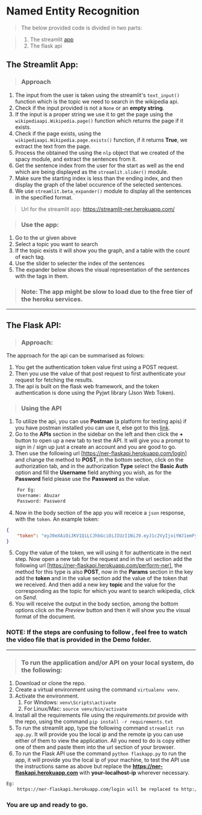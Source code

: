 # Named Entity Recognition
> The below provided code is divided in two parts:

> 1. The streamlit [app](https://streamlit-ner.herokuapp.com/)
> 2. The flask api

## The Streamlit App:
> ### Approach
1. The input from the user is taken using the streamlit's `text_input()` function which is the topic we need to search in the wikipedia api.
2. Check if the input provided is not a `None` or an **empty string**.
3. If the input is a proper string we use it to get the page using the `wikipediaapi.Wikipedia.page()` function which returns the page if it exists.
4. Check if the page exists, using the `wikipediaapi.Wikipedia.page.exists()` function, if it returns **True**, we extract the text from the page.
5. Process the obtained the using the `nlp` object that we created of the spacy module, and extract the sentences from it.
6. Get the sentence index from the user for the start as well as the end which are being displayed as the `streamlit.slider()` module.
7. Make sure the starting index is less than the ending index, and then display the graph of the label occurence of the selected sentences.
8. We use `streamlit.beta_expander()` module to display all the sentences in the specified format.

> Url for the streamlit app: https://streamlit-ner.herokuapp.com/

> ### Use the app:
1. Go to the ur given above
2. Select a topic you want to search
3. If the topic exists it will show you the graph, and a table with the count of each tag.
4. Use the slider to selecter the index of the sentences
5. The expander below shows the visual representation of the sentences with the tags in them.

> ### Note: The app might be slow to load due to the free tier of the heroku services.
---

## The Flask API:
> ### Approach:
The approach for the api can be summarised as folows:
1. You get the authentication token value first using a POST request.
2. Then you use the value of that post request to first authenticate your request for fetching the results.
3. The api is built on the flask web framework, and the token authentication is done using the Pyjwt library (Json Web Token).

> ### Using the API
1. To utilize the api, you can use **Postman** (a platform for testing apis) if you have postman installed you can use it, else got to this [link](https://www.postman.com/postman/workspace/postman-open-technologies-data/api/).
2. Go to the **APIs** section in the sidebar on the left and then click the **+** button to open up a new tab to test the API. It will give you a prompt to sign in / sign up just a create an account and you are good to go.
3. Then use the following url [https://ner-flaskapi.herokuapp.com/login] and change the method to **POST**, in the bottom section, click on the authorization tab, and in the authorization **Type** select the **Basic Auth** option and fill the **Username** field anything you wish, as for the **Password** field please use the **Password** as the value.
```python
    For Eg:
    Username: Abuzar
    Password: Password
```
4. Now in the body section of the app you will receice a `json` response, with the `token`. An example token:
```json
{
    "token": "eyJ0eXAiOiJKV1QiLCJhbGciOiJIUzI1NiJ9.eyJ1c2VyIjoiYWJ1emFyIiwiZXhwIjoxNjE1MDUzNjI4fQ.PU2x58R05pX3O-yIFcpTGAqFq3G_-a_THoE9y7UsFKY"
}
```
5. Copy the value of the token, we will using it for authenticate in the next step. Now open a new tab for the request and in the url section add the following url [https://ner-flaskapi.herokuapp.com/perform-ner], the method for this type is also **POST**, now in the **Params** section in the key add the **token** and in the value section add the value of the token that we received. And then add a new key **topic** and the value for the corresponding as the topic for which you want to search wikipedia, click on *Send*.
6. You will receive the output in the body section, among the bottom options click on the *Preview* button and then it will show you the visual format of the document.
### NOTE: If the steps are confusing to follow , feel free to watch the video file that is provided in the **Demo** folder.
---
> ### To run the application and/or API on your local system, do the following:
1. Download or clone the repo.
2. Create a virtual environment using the command `virtualenv venv`.
3. Activate the environment.
    1. For Windows: `venv\Scripts\activate`
    2. For Linux/Mac: `source venv/bin/activate`
4. Install all the requirements file using the *requirements.txt* provide with the repo, using the command `pip install -r requirements.txt`
5. To run the streamlit app, type the following command `streamlit run app.py`. It will provide you the local ip and the remote ip you can use either of them to view the application. All you need to do is copy either one of them and paste them into the url section of your browser.
6. To run the Flask API use the command `python flaskapp.py` to run the app, it will provide you the local ip of your machine, to test the API use the instructions same as above but replace the **https://ner-flaskapi.herokuapp.com** with **your-localhost-ip** wherever necessary.
```bash
Eg:
    https://ner-flaskapi.herokuapp.com/login will be replaced to http://localhost:5000/login
```
### You are up and ready to go.